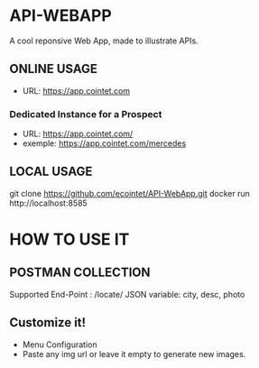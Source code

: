 # API-WEBAPP
A cool reponsive Web App, made to illustrate APIs.


## ONLINE USAGE
- URL: https://app.cointet.com

### Dedicated Instance for a Prospect
- URL: https://app.cointet.com/<NAME>
- exemple: https://app.cointet.com/mercedes

## LOCAL USAGE
git clone https://github.com/ecointet/API-WebApp.git
docker run 
http://localhost:8585

# HOW TO USE IT

## POSTMAN COLLECTION
Supported End-Point : /locate/<IP>
JSON variable: city, desc, photo

## Customize it!
- Menu Configuration
- Paste any img url or leave it empty to generate new images.
